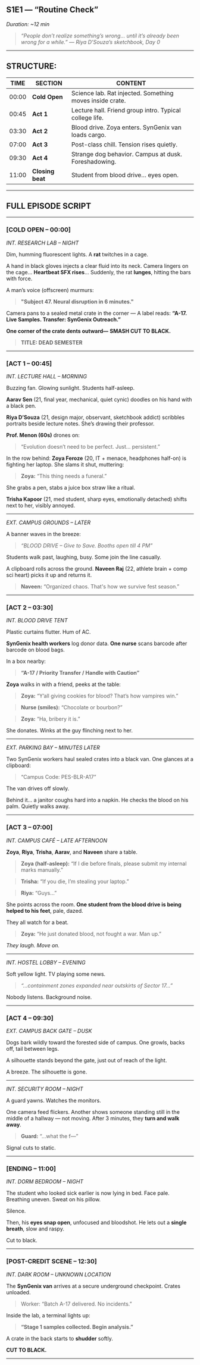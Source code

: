 ## **S1E1 — “Routine Check”**

*Duration: \~12 min*

> *“People don’t realize something’s wrong… until it’s already been wrong for a while.”*
> — *Riya D’Souza’s sketchbook, Day 0*

---

## STRUCTURE:

| TIME  | SECTION          | CONTENT                                                  |
| ----- | ---------------- | -------------------------------------------------------- |
| 00:00 | **Cold Open**    | Science lab. Rat injected. Something moves inside crate. |
| 00:45 | **Act 1**        | Lecture hall. Friend group intro. Typical college life.  |
| 03:30 | **Act 2**        | Blood drive. Zoya enters. SynGenix van loads cargo.      |
| 07:00 | **Act 3**        | Post-class chill. Tension rises quietly.                 |
| 09:30 | **Act 4**        | Strange dog behavior. Campus at dusk. Foreshadowing.     |
| 11:00 | **Closing beat** | Student from blood drive… eyes open.                     |

---

## FULL EPISODE SCRIPT

---

### \[COLD OPEN – 00:00]

*INT. RESEARCH LAB – NIGHT*

Dim, humming fluorescent lights. A **rat** twitches in a cage.

A hand in black gloves injects a clear fluid into its neck.
Camera lingers on the cage…
**Heartbeat SFX rises**…
Suddenly, the rat **lunges**, hitting the bars with force.

A man’s voice (offscreen) murmurs:

> **"Subject 47. Neural disruption in 6 minutes."**

Camera pans to a sealed metal crate in the corner —
A label reads: **“A-17. Live Samples. Transfer: SynGenix Outreach.”**

**One corner of the crate dents outward—**
**SMASH CUT TO BLACK.**

> **TITLE: DEAD SEMESTER**

---

### \[ACT 1 – 00:45]

*INT. LECTURE HALL – MORNING*

Buzzing fan. Glowing sunlight. Students half-asleep.

**Aarav Sen** (21, final year, mechanical, quiet cynic) doodles on his hand with a black pen.

**Riya D’Souza** (21, design major, observant, sketchbook addict) scribbles portraits beside lecture notes. She’s drawing their professor.

**Prof. Menon (60s)** drones on:

> “Evolution doesn’t need to be perfect. Just… persistent.”

In the row behind:
**Zoya Feroze** (20, IT + menace, headphones half-on) is fighting her laptop.
She slams it shut, muttering:

> **Zoya:**
> “This thing needs a funeral.”

She grabs a pen, stabs a juice box straw like a ritual.

**Trisha Kapoor** (21, med student, sharp eyes, emotionally detached) shifts next to her, visibly annoyed.

---

*EXT. CAMPUS GROUNDS – LATER*

A banner waves in the breeze:

> *“BLOOD DRIVE – Give to Save. Booths open till 4 PM”*

Students walk past, laughing, busy.
Some join the line casually.

A clipboard rolls across the ground.
**Naveen Raj** (22, athlete brain + comp sci heart) picks it up and returns it.

> **Naveen:**
> “Organized chaos. That's how we survive fest season.”

---

### \[ACT 2 – 03:30]

 *INT. BLOOD DRIVE TENT*

Plastic curtains flutter. Hum of AC.

**SynGenix health workers** log donor data.
**One nurse** scans barcode after barcode on blood bags.

In a box nearby:

> **“A-17 / Priority Transfer / Handle with Caution”**

**Zoya** walks in with a friend, peeks at the table:

> **Zoya:**
> “Y’all giving cookies for blood? That’s how vampires win.”

> **Nurse (smiles):**
> “Chocolate or bourbon?”

> **Zoya:**
> “Ha, bribery it is.”

She donates. Winks at the guy flinching next to her.

---

*EXT. PARKING BAY – MINUTES LATER*

Two SynGenix workers haul sealed crates into a black van.
One glances at a clipboard:

> “Campus Code: PES-BLR-A17”

The van drives off slowly.

Behind it… a janitor coughs hard into a napkin.
He checks the blood on his palm. Quietly walks away.

---

### \[ACT 3 – 07:00]

*INT. CAMPUS CAFÉ – LATE AFTERNOON*

**Zoya**, **Riya**, **Trisha**, **Aarav**, and **Naveen** share a table.

> **Zoya (half-asleep):**
> “If I die before finals, please submit my internal marks manually.”

> **Trisha:**
> “If you die, I’m stealing your laptop.”

> **Riya:**
> “Guys…”

She points across the room.
**One student from the blood drive is being helped to his feet**, pale, dazed.

They all watch for a beat.

> **Zoya:**
> “He just donated blood, not fought a war. Man up.”

*They laugh. Move on.*

---

*INT. HOSTEL LOBBY – EVENING*

Soft yellow light. TV playing some news.

> *“...containment zones expanded near outskirts of Sector 17...”*

Nobody listens. Background noise.

---

### \[ACT 4 – 09:30]

*EXT. CAMPUS BACK GATE – DUSK*

Dogs bark wildly toward the forested side of campus.
One growls, backs off, tail between legs.

A silhouette stands beyond the gate, just out of reach of the light.

A breeze. The silhouette is gone.

---

*INT. SECURITY ROOM – NIGHT*

A guard yawns. Watches the monitors.

One camera feed flickers.
Another shows someone standing still in the middle of a hallway — not moving.
After 3 minutes, they **turn and walk away**.

> **Guard:**
> “…what the f—”

Signal cuts to static.

---

### \[ENDING – 11:00]

*INT. DORM BEDROOM – NIGHT*

The student who looked sick earlier is now lying in bed.
Face pale. Breathing uneven. Sweat on his pillow.

Silence.

Then, his **eyes snap open**, unfocused and bloodshot.
He lets out a **single breath**, slow and raspy.

Cut to black.

---

### \[POST-CREDIT SCENE – 12:30]

*INT. DARK ROOM – UNKNOWN LOCATION*

The **SynGenix van** arrives at a secure underground checkpoint.
Crates unloaded.

> Worker:
> “Batch A-17 delivered. No incidents.”

Inside the lab, a terminal lights up:

> **“Stage 1 samples collected. Begin analysis.”**

A crate in the back starts to **shudder** softly.

**CUT TO BLACK.**

---
